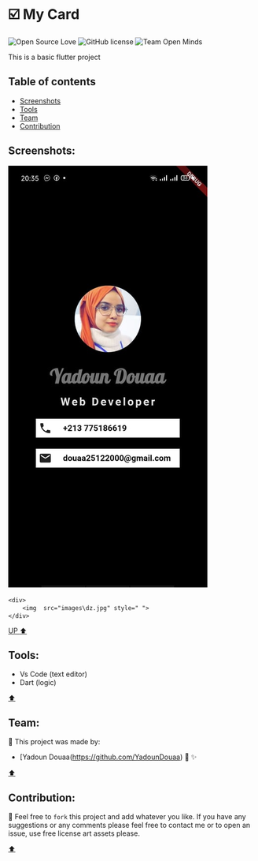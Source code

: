 # :ballot_box_with_check: My Card 

![Open Source Love](https://firstcontributions.github.io/open-source-badges/badges/open-source-v1/open-source.svg)
![GitHub license](https://img.shields.io/github/license/open-minds/Train_Track_Repair_GGJ2020.svg)
![Team Open Minds](https://img.shields.io/badge/Members%20of-Team%20Open%20Minds-blue.svg?color=0099CC)


This is a basic flutter project 


## Table of contents 

- [Screenshots](#Screenshots)
- [Tools](#Tools)
- [Team](#Team)
- [Contribution](#Contribution)


## Screenshots:


<img src="images\dz.jpg"/>

``` can also use this 
<div>
	<img  src="images\dz.jpg" style=" ">
</div>
```
[UP :arrow_up:](#table-of-contents)
	
## Tools:


* Vs Code (text editor)
* Dart (logic)

[:arrow_up:](#table-of-contents)


 ## Team: 
 

 
:busts_in_silhouette:  This project was made by: 
* [Yadoun Douaa(https://github.com/YadounDouaa) :sparkling_heart: :sparkles: 

[:arrow_up:](#table-of-contents)


## Contribution:



:handshake: Feel free to `fork` this project and add whatever you like. If you have any suggestions or any comments please feel free to contact me or to open an issue, use free license art assets please.

[:arrow_up:](#table-of-contents)
